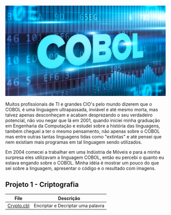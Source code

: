 ![COBOL Banner](./cobol-Banner.jpg)

Muitos profissionais de TI e grandes CIO's pelo mundo dizerem que o COBOL é uma linguagem ultrapassada, inviável e até mesmo morta, mas talvez apenas desconheçam e acabam desprezando o seu verdadeiro potencial, não vou negar que lá em 2001, quando iniciei minha graduação em Engenharia da Computação e estudei sobre a história das linguagens, também cheguei a ter o mesmo pensamento, não apenas sobre o COBOL mas entre outras tantas linguagens tidas como "extintas" e até pensei que nem existiam mais programas em tal linguagem sendo utilizados.

Em 2004 comecei a trabalhar em uma Indústria de Móveis e para a minha surpresa eles utilizavam a linguagem COBOL, então eu percebi o quanto eu estava engando sobre o COBOL.
Minha idéia é mostrar um pouco do que sei sobre a linguagem, apresentar o código e o resultado com imagens.

## Projeto 1 - Criptografia

| File                                                                              | Descrição                                                  |
| --------------------------------------------------------------------------------- | ---------------------------------------------------------- |
| [Crypto.cbl](./Crypto.cbl)                                                        | Encriptar e Decriptar uma palavra                          |

